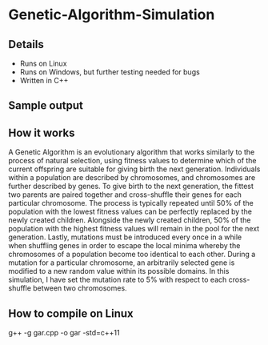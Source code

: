 # Genetic-Algorithm-Simulation

## Details
- Runs on Linux
- Runs on Windows, but further testing needed for bugs
- Written in C++

## Sample output


## How it works
A Genetic Algorithm is an evolutionary algorithm that works similarly to the process of natural selection, using fitness values to determine which of the current offspring are suitable for giving birth the next generation. Individuals within a population are described by chromosomes, and chromosomes are further described by genes. To give birth to the next generation, the fittest two parents are paired together and cross-shuffle their genes for each particular chromosome. The process is typically repeated until 50% of the population with the lowest fitness values can be perfectly replaced by the newly created children. Alongside the newly created children, 50% of the population with the highest fitness values will remain in the pool for the next generation. Lastly, mutations must be introduced every once in a while when shuffling genes in order to escape the local minima whereby the chromosomes of a population become too identical to each other. During a mutation for a particular chromosome, an arbitrarily selected gene is modified to a new random value within its possible domains. In this simulation, I have set the mutation rate to 5% with respect to each cross-shuffle between two chromosomes.

## How to compile on Linux
g++ -g gar.cpp -o gar -std=c++11

